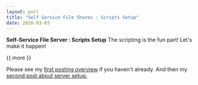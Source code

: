 ```yaml
---
layout: post
title: "Self Service File Shares : Scripts Setup"
date: 2020-03-03
---
```


**Self-Service File Server : Scripts Setup**  The scripting is the fun part!  Let's make it happen!

{{ more }}

Please see my [first posting overview](https://soccershoe.github.io/JustAnotherAdmin/blog/2020/02/14/SelfServiceFileServer) if you haven't already.
And then my [second post about server setup.](https://soccershoe.github.io/JustAnotherAdmin/blog/2020/02/14/SelfServiceFileServer2)

